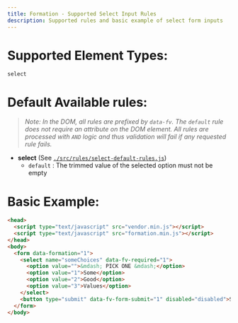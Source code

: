 ```yaml
---
title: Formation - Supported Select Input Rules
description: Supported rules and basic example of select form inputs
---
```


# Supported Element Types:

    select

# Default Available rules:

>_Note: In the DOM, all rules are prefixed by `data-fv`. The `default` rule does not require an attribute
>on the DOM element. All rules are processed with `AND` logic and thus validation will fail if any 
>requested rule fails._

- **select** (See [`./src/rules/select-default-rules.js`](https://github.com/ozzyogkush/formation/blob/master/src/rules/select-default-rules.js))
  - `default` : The trimmed value of the selected option must not be empty

# Basic Example:

```html
<head>
  <script type="text/javascript" src="vendor.min.js"></script>
  <script type="text/javascript" src="formation.min.js"></script>
</head>
<body>
  <form data-formation="1">
    <select name="someChoices" data-fv-required="1">
      <option value="">&mdash; PICK ONE &mdash;</option>
      <option value="1">Some</option>
      <option value="2">Good</option>
      <option value="3">Values</option>
    </select>
    <button type="submit" data-fv-form-submit="1" disabled="disabled">Submit</button>
  </form>
</body>
```
